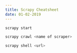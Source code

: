 ```yaml
---
title: Scrapy Cheatsheet
date: 01-02-2019
---
```



```py
scrapy start
```


```py
scrapy crawl <name of scraper>
```


```py
scrapy shell <url>
```